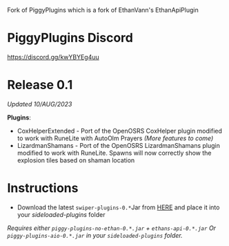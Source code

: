 Fork of PiggyPlugins which is a fork of EthanVann's EthanApiPlugin


# PiggyPlugins Discord
https://discord.gg/kwYBYEg4uu


# Release 0.1
*Updated 10/AUG/2023*

**Plugins**:
- CoxHelperExtended - Port of the OpenOSRS CoxHelper plugin modified to work with RuneLite with AutoOlm Prayers *(More features to come)*
- LizardmanShamans - Port of the OpenOSRS LizardmanShamans plugin modified to work with RuneLite. Spawns will now correctly show the explosion tiles based on shaman location 

# Instructions
- Download the latest `swiper-plugins-0.*`Jar from [HERE](https://github.com/meangraph/PiggyPlugins/releases/tag/pre-release) and place it into your *sideloaded-plugins* folder

*Requires either `piggy-plugins-no-ethan-0.*.jar` +  `ethans-api-0.*.jar`  Or  `piggy-plugins-aio-0.*.jar` in your `sideloaded-plugins` folder.*


